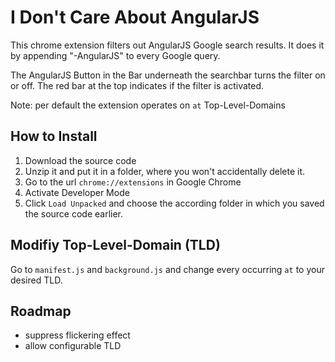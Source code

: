 # I Don't Care About AngularJS

This chrome extension filters out AngularJS Google search results.
It does it by appending "-AngularJS" to every Google query.

The AngularJS Button in the Bar underneath the searchbar turns the filter on or off. The red bar at the top indicates if the filter is activated.

Note: per default the extension operates on `at` Top-Level-Domains

## How to Install

1. Download the source code
2. Unzip it and put it in a folder, where you won't accidentally delete it.
3. Go to the url `chrome://extensions` in Google Chrome
4. Activate Developer Mode
5. Click `Load Unpacked` and choose the according folder in which you saved the source code earlier.

## Modifiy Top-Level-Domain (TLD)

Go to `manifest.js` and `background.js` and change every occurring `at` to your desired TLD.
 
## Roadmap

- suppress flickering effect
- allow configurable TLD